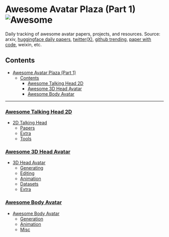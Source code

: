 # Awesome Avatar Plaza (Part 1) ![Awesome](https://cdn.rawgit.com/sindresorhus/awesome/d7305f38d29fed78fa85652e3a63e154dd8e8829/media/badge.svg)

Daily tracking of awesome avatar papers, projects, and resources. 
Source: arxiv, [huggingface daily papers](https://huggingface.co/papers), [twitter(X)](https://twitter.com/_akhaliq?lang=en), [github trending](https://github.com/trending), [paper with code](https://github.com/ml-feeds/pwc-feeds), weixin, etc.

## Contents

- [Awesome Avatar Plaza (Part 1) ](#awesome-avatar-plaza-part-1-)
	- [Contents](#contents)
		- [Awesome Talking Head 2D](#awesome-talking-head-2d)
		- [Awesome 3D Head Avatar](#awesome-3d-head-avatar)
		- [Awesome Body Avatar](#awesome-body-avatar)

---


### [Awesome Talking Head 2D](./docs/part1/awesome_talking_head_2d.md)
- [2D Talking Head](./docs/part1/awesome_talking_head_2d.md#2d-talking-head)
	- [Papers](./docs/part1/awesome_talking_head_2d.md#papers)
	- [Extra](./docs/part1/awesome_talking_head_2d.md#extra)
	- [Tools](./docs/part1/awesome_talking_head_2d.md#tools)


### [Awesome 3D Head Avatar](./docs/part1/awesome_head_avatar_3d.md)
- [3D Head Avatar](./docs/part1/awesome_head_avatar_3d.md#3d-head-avatar)
	- [Generating](./docs/part1/awesome_head_avatar_3d.md#generating)
	- [Editing](./docs/part1/awesome_head_avatar_3d.md#editing)
	- [Animation](./docs/part1/awesome_head_avatar_3d.md#animation)
	- [Datasets](./docs/part1/awesome_head_avatar_3d.md#datasets)
	- [Extra](./docs/part1/awesome_head_avatar_3d.md#extra)


### [Awesome Body Avatar](./docs/part1/awesome_body_avatar.md)
- [Awesome Body Avatar](./docs/part1/awesome_body_avatar.md#awesome-body-avatar)
	- [Generation](./docs/part1/awesome_body_avatar.md#generation)
	- [Animation](./docs/part1/awesome_body_avatar.md#animation)
	- [Misc](./docs/part1/awesome_body_avatar.md#misc)


